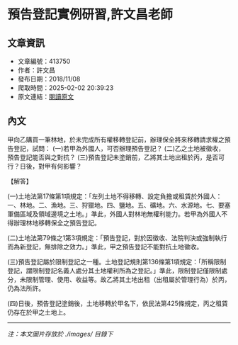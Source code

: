 # 預告登記實例研習,許文昌老師

## 文章資訊
- 文章編號：413750
- 作者：許文昌
- 發布日期：2018/11/08
- 爬取時間：2025-02-02 20:39:23
- 原文連結：[閱讀原文](https://real-estate.get.com.tw/Columns/detail.aspx?no=413750)

## 內文
甲向乙購買一筆林地，於未完成所有權移轉登記前，辦理保全將來移轉請求權之預告登記，試問： (一)若甲為外國人，可否辦理預告登記？ (二)乙之土地被徵收，預告登記能否與之對抗？ (三)預告登記未塗銷前，乙將其土地出租於丙，是否可行？日後，對甲有何影響？

【解答】

(一)土地法第17條第1項規定：「左列土地不得移轉、設定負擔或租賃於外國人：一、林地。二、漁地。三、狩獵地。四、鹽地。五、礦地。六、水源地。七、要塞軍備區域及領域邊境之土地。」準此，外國人對林地無權利能力。若甲為外國人不得辦理林地移轉保全之預告登記。

(二)土地法第79條之1第3項規定：「預告登記，對於因徵收、法院判決或強制執行而為新登記，無排除之效力。」準此，甲之預告登記不能對抗土地徵收。

(三)預告登記屬於限制登記之一種。土地登記規則第136條第1項規定：「所稱限制登記，謂限制登記名義人處分其土地權利所為之登記。」準此，限制登記僅限制處分，未限制管理、使用、收益等。故乙將其土地出租（出租屬於管理行為）於丙，仍為法所許。

(四)日後，預告登記塗銷後，土地移轉於甲名下，依民法第425條規定，丙之租賃仍存在於甲之土地上。

---
*注：本文圖片存放於 ./images/ 目錄下*
